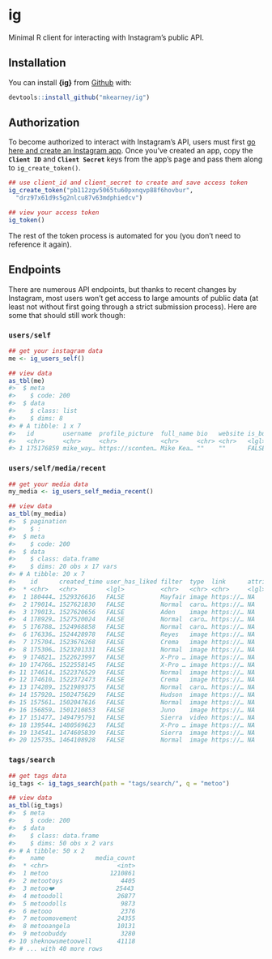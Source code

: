 
<!-- README.md is generated from README.Rmd. Please edit that file -->

# ig

Minimal R client for interacting with Instagram’s public API.

## Installation

You can install **{ig}** from [Github](https://github.com) with:

``` r
devtools::install_github("mkearney/ig")
```

## Authorization

To become authorized to interact with Instagram’s API, users must first
[go here and create an Instagram
app](https://www.instagram.com/developer). Once you’ve created an app,
copy the **`Client ID`** and **`Client Secret`** keys from the app’s
page and pass them along to `ig_create_token()`.

``` r
## use client_id and client_secret to create and save access token
ig_create_token("pb112zgv5065tu60pxnqvp88f6hovbur", 
  "drz97x61d9s5g2nlcu87v63mdphiedcv")

## view your access token
ig_token()
```

The rest of the token process is automated for you (you don’t need to
reference it again).

## Endpoints

There are numerous API endpoints, but thanks to recent changes by
Instagram, most users won’t get access to large amounts of public data
(at least not without first going through a strict submission process).
Here are some that should still work though:

### `users/self`

``` r
## get your instagram data
me <- ig_users_self()

## view data
as_tbl(me)
#>  $ meta
#>    $ code: 200
#>  $ data
#>    $ class: list
#>    $ dims: 8
#> # A tibble: 1 x 7
#>   id        username  profile_picture  full_name bio   website is_business
#>   <chr>     <chr>     <chr>            <chr>     <chr> <chr>   <lgl>      
#> 1 175176859 mike_way… https://sconten… Mike Kea… ""    ""      FALSE
```

### `users/self/media/recent`

``` r
## get your media data
my_media <- ig_users_self_media_recent()

## view data
as_tbl(my_media)
#>  $ pagination
#>    $ :
#>  $ meta
#>    $ code: 200
#>  $ data
#>    $ class: data.frame
#>    $ dims: 20 obs x 17 vars
#> # A tibble: 20 x 7
#>    id      created_time user_has_liked filter  type  link      attribution
#>  * <chr>   <chr>        <lgl>          <chr>   <chr> <chr>     <lgl>      
#>  1 180444… 1529326616   FALSE          Mayfair image https://… NA         
#>  2 179014… 1527621830   FALSE          Normal  caro… https://… NA         
#>  3 179013… 1527620656   FALSE          Aden    image https://… NA         
#>  4 178929… 1527520024   FALSE          Normal  caro… https://… NA         
#>  5 176788… 1524968858   FALSE          Normal  caro… https://… NA         
#>  6 176336… 1524428978   FALSE          Reyes   image https://… NA         
#>  7 175704… 1523676268   FALSE          Crema   image https://… NA         
#>  8 175306… 1523201331   FALSE          Normal  image https://… NA         
#>  9 174821… 1522623997   FALSE          X-Pro … image https://… NA         
#> 10 174766… 1522558145   FALSE          X-Pro … image https://… NA         
#> 11 174614… 1522376529   FALSE          Normal  image https://… NA         
#> 12 174610… 1522372473   FALSE          Crema   image https://… NA         
#> 13 174289… 1521989375   FALSE          Normal  caro… https://… NA         
#> 14 157920… 1502475629   FALSE          Hudson  image https://… NA         
#> 15 157561… 1502047616   FALSE          Normal  image https://… NA         
#> 16 156859… 1501210853   FALSE          Juno    image https://… NA         
#> 17 151477… 1494795791   FALSE          Sierra  video https://… NA         
#> 18 139544… 1480569623   FALSE          X-Pro … image https://… NA         
#> 19 134541… 1474605839   FALSE          Sierra  image https://… NA         
#> 20 125735… 1464108928   FALSE          Normal  image https://… NA
```

### `tags/search`

``` r
## get tags data
ig_tags <- ig_tags_search(path = "tags/search/", q = "metoo")

## view data
as_tbl(ig_tags)
#>  $ meta
#>    $ code: 200
#>  $ data
#>    $ class: data.frame
#>    $ dims: 50 obs x 2 vars
#> # A tibble: 50 x 2
#>    name              media_count
#>  * <chr>                   <int>
#>  1 metoo                 1210861
#>  2 metootoys                4405
#>  3 metoo❤️                 25443
#>  4 metoodoll               26877
#>  5 metoodolls               9873
#>  6 metooo                   2376
#>  7 metoomovement           24355
#>  8 metooangela             10131
#>  9 metoobuddy               3280
#> 10 sheknowsmetoowell       41118
#> # ... with 40 more rows
```
